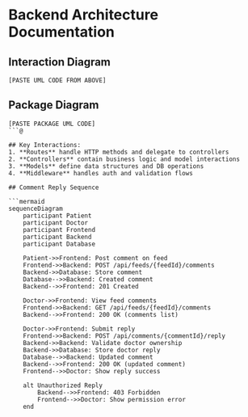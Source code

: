 # Backend Architecture Documentation

## Interaction Diagram
```plantuml
[PASTE UML CODE FROM ABOVE]
```

## Package Diagram
```plantuml
[PASTE PACKAGE UML CODE]
```@

## Key Interactions:
1. **Routes** handle HTTP methods and delegate to controllers
2. **Controllers** contain business logic and model interactions
3. **Models** define data structures and DB operations
4. **Middleware** handles auth and validation flows

## Comment Reply Sequence

```mermaid
sequenceDiagram
    participant Patient
    participant Doctor
    participant Frontend
    participant Backend
    participant Database
    
    Patient->>Frontend: Post comment on feed
    Frontend->>Backend: POST /api/feeds/{feedId}/comments
    Backend->>Database: Store comment
    Database-->>Backend: Created comment
    Backend-->>Frontend: 201 Created
    
    Doctor->>Frontend: View feed comments
    Frontend->>Backend: GET /api/feeds/{feedId}/comments
    Backend-->>Frontend: 200 OK (comments list)
    
    Doctor->>Frontend: Submit reply
    Frontend->>Backend: POST /api/comments/{commentId}/reply
    Backend->>Backend: Validate doctor ownership
    Backend->>Database: Store doctor reply
    Database-->>Backend: Updated comment
    Backend-->>Frontend: 200 OK (updated comment)
    Frontend-->>Doctor: Show reply success
    
    alt Unauthorized Reply
        Backend-->>Frontend: 403 Forbidden
        Frontend-->>Doctor: Show permission error
    end
